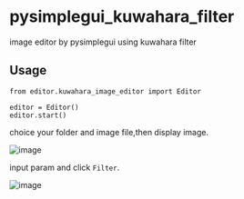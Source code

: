 # pysimplegui_kuwahara_filter
image editor by pysimplegui using kuwahara filter 

## Usage

```
from editor.kuwahara_image_editor import Editor

editor = Editor()
editor.start()
```

choice your folder and image file,then display image.

![image](https://user-images.githubusercontent.com/77523162/185172878-89c0577b-ae80-46bb-b688-ac74d14a2392.png)

input param and click `Filter`.

![image](https://user-images.githubusercontent.com/77523162/185173396-d31490cc-204d-42e9-9db8-2b6eb6f04e88.png)
